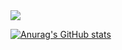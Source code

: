 <img src="https://capsule-render.vercel.app/api?type=soft&color=66D7D1&height=300&section=header&text=hello,yeonniverse&fontSize=55" />

[![Anurag's GitHub stats](https://github-readme-stats.vercel.app/api?username=yeonnybus)](https://github.com/anuraghazra/github-readme-stats)

<!--
**yeonnybus/yeonnybus** is a ✨ _special_ ✨ repository because its `README.md` (this file) appears on your GitHub profile.

Here are some ideas to get you started:

- 🔭 I’m currently working on ...
- 🌱 I’m currently learning ...
- 👯 I’m looking to collaborate on ...
- 🤔 I’m looking for help with ...
- 💬 Ask me about ...
- 📫 How to reach me: ...
- 😄 Pronouns: ...
- ⚡ Fun fact: ...
-->
